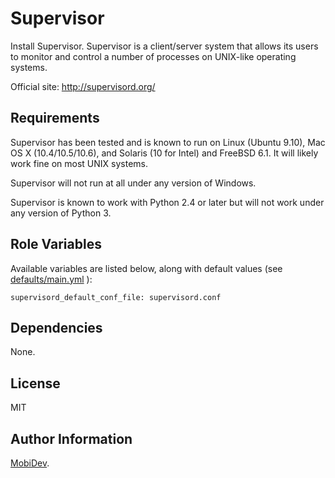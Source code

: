 Supervisor
=========

Install Supervisor. Supervisor is a client/server system that allows its users to monitor and control a number of processes on UNIX-like operating systems.

Official site: <http://supervisord.org/>

Requirements
------------

Supervisor has been tested and is known to run on Linux (Ubuntu 9.10), Mac OS X (10.4/10.5/10.6), and Solaris (10 for Intel) and FreeBSD 6.1. It will likely work fine on most UNIX systems.

Supervisor will not run at all under any version of Windows.

Supervisor is known to work with Python 2.4 or later but will not work under any version of Python 3.

Role Variables
--------------

Available variables are listed below, along with default values (see [defaults/main.yml](defaults/main.yml) ):

    supervisord_default_conf_file: supervisord.conf

Dependencies
------------

None.

License
-------

MIT

Author Information
------------------

[MobiDev](http://mobidev.biz/).
